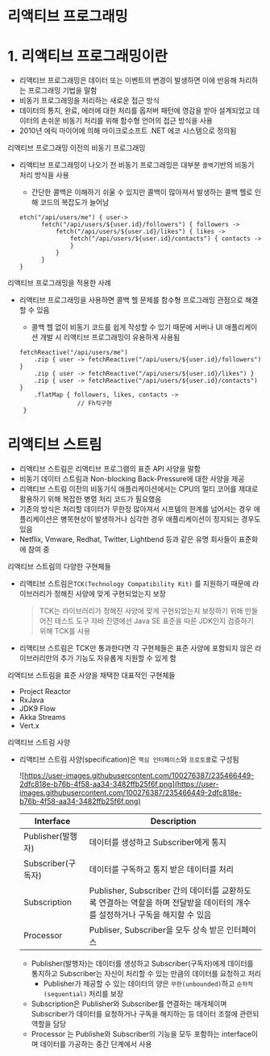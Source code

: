 # **리액티브 프로그래밍**

# **1. 리액티브 프로그래밍이란**

- 리액티브 프로그래밍은 데이터 또는 이벤트의 변경이 발생하면 이에 반응해 처리하는 프로그래밍 기법을 말함
- 비동기 프로그래밍을 처리하는 새로운 접근 방식
- 데이터의 통지, 완료, 에러에 대한 처리를 옵저버 패턴에 영감을 받아 설계되었고 데이터의 손쉬운 비동기 처리를 위해 함수형 언어의 접근 방식을 사용
- 2010년 에릭 마이어에 의해 마이크로소프트 .NET 에코 시스템으로 정의됨

리액티브 프로그래밍 이전의 비동기 프로그래밍

- 리액티브 프로그래밍이 나오기 전 비동기 프로그래밍은 대부분 `콜백`기반의 비동기 처리 방식을 사용

  - 간단한 콜백은 이해하기 쉬울 수 있지만 콜백이 많아져서 발생하는 콜백 헬로 인해 코드의 복잡도가 늘어남

  ```
  etch("/api/users/me") { user->
        fetch("/api/users/${user.id}/followers") { followers ->
            fetch("/api/users/${user.id}/likes") { likes ->
                fetch("/api/users/${user.id}/contacts") { contacts ->
                }
            }
        }
  }
  ```

리액티브 프로그래밍을 적용한 사례

- 리액티브 프로그래밍을 사용하면 콜백 헬 문제를 함수형 프로그래밍 관점으로 해결할 수 있음

  - 콜백 헬 없이 비동기 코드를 쉽게 작성할 수 있기 때문에 서버나 UI 애플리케이션 개발 시 리액티브 프로그래밍이 유용하게 사용됨

  ```
  fetchReactive("/api/users/me")
      .zip { user -> fetchReactive("/api/users/${user.id}/followers") }
      .zip { user -> fetchReactive("/api/users/${user.id}/likes") }
      .zip { user -> fetchReactive("/api/users/${user.id}/contacts") }
      .flatMap { followers, likes, contacts ->
                  // Fh직구현
   }
  ```

# **리액티브 스트림**

- 리액티브 스트림은 리액티브 프로그램의 표준 API 사양을 말함
- 비동기 데이터 스트림과 Non-blocking Back-Pressure에 대한 사양을 제공
- 리액티브 스트림 이전의 비동기식 애플리케이션에서는 CPU의 멀티 코어를 제대로 활용하기 위해 복잡한 병렬 처리 코드가 필요했음
- 기존의 방식은 처리할 데이터가 무한정 많아져서 시프템의 한계를 넘어서는 경우 애플리케이션은 병목현상이 발생하거나 심각한 경우 애플리케이션이 정지되는 경우도 있음
- Netflix, Vmware, Redhat, Twitter, Lightbend 등과 같은 유명 회사들이 표준화에 참여 중

리액티브 스트림의 다양한 구현체들

- 리액티브 스트림은`TCK(Technology Compatibility Kit)` 를 지원하기 때문에 라이브러리가 정해진 사양에 맞게 구현되었는지 보장

  > TCK는 라이브러리가 정해진 사양에 맞게 구현되었는지 보장하기 위해 만들어진 테스트 도구 자바 진영에선 Java SE 표준을 따른 JDK인지 검증하기 위해 TCK를 사용

- 리액티브 스트림은 TCK만 통과한다면 각 구현체들은 표준 사양에 포함되지 않은 라이브러리만의 추가 기능도 자유롭게 지원할 수 있게 함

리액티브 스트림을 표준 사양을 채택한 대표적인 구현체들

- Project Reactor
- RxJava
- JDK9 Flow
- Akka Streams
- Vert.x

리액티브 스트림 사양

- 리액티브 스트림 사양(specification)은 `핵심 인터페이스`와 `프로토콜`로 구성됨

  ![https://user-images.githubusercontent.com/100276387/235466449-2dfc818e-b76b-4f58-aa34-3482ffb25f6f.png](https://user-images.githubusercontent.com/100276387/235466449-2dfc818e-b76b-4f58-aa34-3482ffb25f6f.png)

  | Interface          | Description                                                  |
  | ------------------ | ------------------------------------------------------------ |
  | Publisher(발행자)  | 데이터를 생성하고 Subscriber에게 통지                        |
  | Subscriber(구독자) | 데이터를 구독하고 통지 받은 데이터를 처리                    |
  | Subscription       | Publisher, Subscriber 간의 데이터를 교환하도록 연결하는 역할을 하며 전달받을 데이터의 개수를 설정하거나 구독을 해지할 수 있음 |
  | Processor          | Publiser, Subscriber을 모두 상속 받은 인터페이스             |

  - Publisher(발행자)는 데이터를 생성하고 Subscriber(구독자)에게 데이터를 통지하고 Subscriber는 자신이 처리할 수 있는 만큼의 데이터를 요청하고 처리
    - Publisher가 제공할 수 있는 데이터의 양은 `무한(unbounded)`하고 `순차적(sequential)` 처리를 보장
  - Subscription은 Publisher와 Subscriber를 연결하는 매개체이며 Subscriber가 데이터를 요청하거나 구독을 해지하는 등 데이터 조절에 관련되 역할을 담당
  - Processor 는 Publishe와 Subscriber의 기능을 모두 포함하는 interface이며 데이터를 가공하는 중간 단계에서 사용